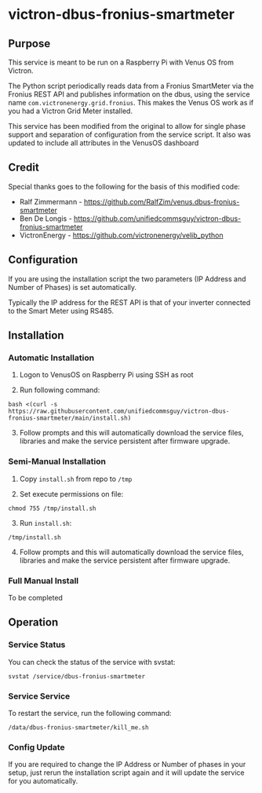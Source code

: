 # victron-dbus-fronius-smartmeter

## Purpose

This service is meant to be run on a Raspberry Pi with Venus OS from Victron.

The Python script periodically reads data from a Fronius SmartMeter via the Fronius REST API and publishes information on the dbus, using the service name ``com.victronenergy.grid.fronius``. This makes the Venus OS work as if you had a Victron Grid Meter installed.

This service has been modified from the original to allow for single phase support and separation of configuration from the service script. It also was updated to include all attributes in the VenusOS dashboard

## Credit

Special thanks goes to the following for the basis of this modified code:

- Ralf Zimmermann - https://github.com/RalfZim/venus.dbus-fronius-smartmeter
- Ben De Longis - https://github.com/unifiedcommsguy/victron-dbus-fronius-smartmeter
- VictronEnergy - https://github.com/victronenergy/velib_python

## Configuration

If you are using the installation script the two parameters (IP Address and Number of Phases) is set automatically.

Typically the IP address for the REST API is that of your inverter connected to the Smart Meter using RS485.

## Installation

### Automatic Installation

1. Logon to VenusOS on Raspberry Pi using SSH as root

2. Run following command:

`bash <(curl -s https://raw.githubusercontent.com/unifiedcommsguy/victron-dbus-fronius-smartmeter/main/install.sh)`

3. Follow prompts and this will automatically download the service files, libraries and make the service persistent after firmware upgrade.

### Semi-Manual Installation

1. Copy `install.sh` from repo to `/tmp`

2. Set execute permissions on file:

`chmod 755 /tmp/install.sh`

3. Run `install.sh`:

`/tmp/install.sh`
   
4. Follow prompts and this will automatically download the service files, libraries and make the service persistent after firmware upgrade.
   
### Full Manual Install

   To be completed

## Operation

### Service Status

You can check the status of the service with svstat:

`svstat /service/dbus-fronius-smartmeter`

### Service Service

To restart the service, run the following command:

`/data/dbus-fronius-smartmeter/kill_me.sh`

### Config Update

If you are required to change the IP Address or Number of phases in your setup, just rerun the installation script again and it will update the service for you automatically.
